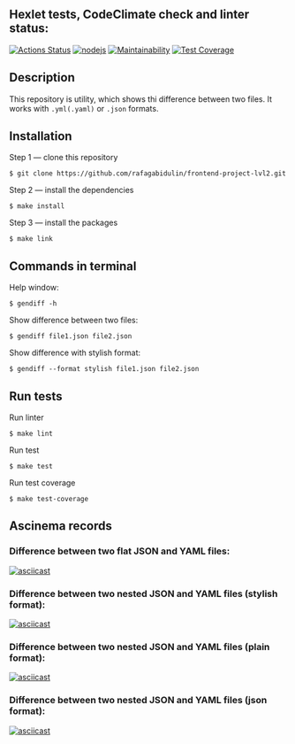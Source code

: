 ## Hexlet tests, CodeClimate check and linter status:
[![Actions Status](https://github.com/rafagabidulin/frontend-project-lvl2/workflows/hexlet-check/badge.svg)](https://github.com/rafagabidulin/frontend-project-lvl2/actions)
[![nodejs](https://github.com/rafagabidulin/frontend-project-lvl2/actions/workflows/nodejs.yml/badge.svg)](https://github.com/rafagabidulin/frontend-project-lvl2/actions/workflows/nodejs.yml)
[![Maintainability](https://api.codeclimate.com/v1/badges/43b008f9380d53c5052d/maintainability)](https://codeclimate.com/github/rafagabidulin/frontend-project-lvl2/maintainability)
[![Test Coverage](https://api.codeclimate.com/v1/badges/43b008f9380d53c5052d/test_coverage)](https://codeclimate.com/github/rafagabidulin/frontend-project-lvl2/test_coverage)

## Description
This repository is utility, which shows thi difference between two files. It works with `.yml(.yaml)` or `.json` formats.

## Installation
Step 1 — clone this repository
```
$ git clone https://github.com/rafagabidulin/frontend-project-lvl2.git
```

Step 2 — install the dependencies
```
$ make install
```

Step 3 — install the packages
```
$ make link
```

## Commands in terminal
Help window:
```
$ gendiff -h
```

Show difference between two files:
```
$ gendiff file1.json file2.json
```

Show difference with stylish format:
```
$ gendiff --format stylish file1.json file2.json
```

## Run tests
Run linter
```
$ make lint
```

Run test
```
$ make test
```

Run test coverage
```
$ make test-coverage
```

## Ascinema records
### Difference between two flat JSON and YAML files:
[![asciicast](https://asciinema.org/a/q71g5Cl8HCJvYKBEjSjakydta.svg)](https://asciinema.org/a/q71g5Cl8HCJvYKBEjSjakydta)

### Difference between two nested JSON and YAML files (stylish format):
[![asciicast](https://asciinema.org/a/7dp80BGWEuHKBq4P7GWZEa7HT.svg)](https://asciinema.org/a/7dp80BGWEuHKBq4P7GWZEa7HT)

### Difference between two nested JSON and YAML files (plain format):
[![asciicast](https://asciinema.org/a/HTqdkJrbpAP7gGKV1PKIYJgTs.svg)](https://asciinema.org/a/HTqdkJrbpAP7gGKV1PKIYJgTs)

### Difference between two nested JSON and YAML files (json format):
[![asciicast](https://asciinema.org/a/tXEomv8Fqr2FozWwpAagX1vCX.svg)](https://asciinema.org/a/tXEomv8Fqr2FozWwpAagX1vCX)




